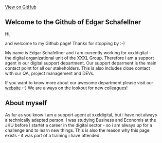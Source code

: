 <a href="https://github.com/pages-themes/cayman" class="btn">View on GitHub</a>

## Welcome to the Github of Edgar Schafellner

Hi,

and welcome to my Github page! Thanks for stopping by :-)

My name is Edgar Schafellner and i am currently working for xxxldigital - the digital organizational unit of the XXXL Group. Therefore i am a support agent in our digital support department. Our support deparment is the main contact point for all our stakeholders. This is also includes close contact with our QA, project management and DEVs.

If you want to know more about our awesome department please visit our [website](https://www.xxxl.digital/about-en) :-) We are always on the lookout for new colleagues!

## About myself

As far as you know i am a support agent at xxxldigital, but i have not always a technically adepted person. I was studying Business and Economis at the JKU before I startet a career in the digital sector - so i am always up for a challenge and to learn new things. This is also the reason why this page exists - it was part of a training i have attended.
